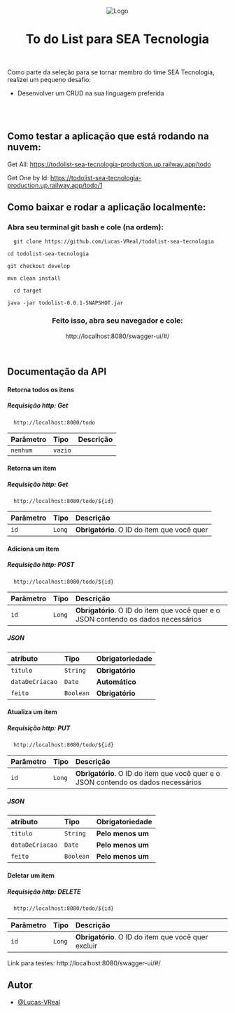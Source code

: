 <div align="center">
 
![Logo](https://media.licdn.com/dms/image/C4D0BAQEbpXvEMioABA/company-logo_200_200/0/1635539682599?e=2147483647&v=beta&t=cVr_hUYp9WS9X-E4cDREnLVzMJ74r92Ue_7tZAoYKEU)
# To do List para SEA Tecnologia
</div>
<br>

Como parte da seleção para se tornar membro do time SEA Tecnologia, realizei um pequeno desafio: 

- Desenvolver um CRUD na sua linguagem preferida
<br>
<br>

## Como testar a aplicação que está rodando na nuvem:

Get All: https://todolist-sea-tecnologia-production.up.railway.app/todo

Get One by Id: https://todolist-sea-tecnologia-production.up.railway.app/todo/1

## Como baixar e rodar a aplicação localmente: 
 
  ### Abra seu terminal git bash e cole (na ordem): 
 
  ``` 
    git clone https://github.com/Lucas-VReal/todolist-sea-tecnologia
  ```
    cd todolist-sea-tecnologia
  ```
  git checkout develop
  ```
    mvn clean install
  ```
    cd target
  ```
    java -jar todolist-0.0.1-SNAPSHOT.jar
    
  <div align="center">
 
### Feito isso, abra seu navegador e cole:
http://localhost:8080/swagger-ui/#/
 
 </div>
 <br>
 
## Documentação da API

#### Retorna todos os itens
##### Requisição http: Get

```http
  http://localhost:8080/todo
```

| Parâmetro   | Tipo       | Descrição                           |
| :---------- | :--------- | :---------------------------------- |
| `nenhum` | `vazio` | |

#### Retorna um item
##### Requisição http: Get

```http
  http://localhost:8080/todo/${id}
```

| Parâmetro   | Tipo       | Descrição                                   |
| :---------- | :--------- | :------------------------------------------ |
| `id`      | `Long` | **Obrigatório**. O ID do item que você quer |

#### Adiciona um item
##### Requisição http: POST

```http
  http://localhost:8080/todo/${id}
```

| Parâmetro   | Tipo       | Descrição                                   |
| :---------- | :--------- | :------------------------------------------ |
| `id`      | `Long` | **Obrigatório**. O ID do item que você quer e o JSON contendo os dados necessários |

##### JSON
| atributo  | Tipo       | Obrigatoriedade|
| :---------- | :--------- | :------------------------------------------ |
| `titulo`      | `String` | **Obrigatório** |
| `dataDeCriacao`  | `Date` | **Automático** |
| `feito`      | `Boolean` | **Obrigatório** |

#### Atualiza um item
##### Requisição http: PUT

```http
  http://localhost:8080/todo/${id}
```

| Parâmetro   | Tipo       | Descrição                                   |
| :---------- | :--------- | :------------------------------------------ |
| `id`      | `Long` | **Obrigatório**. O ID do item que você quer e o JSON contendo os dados necessários |

##### JSON

| atributo  | Tipo       | Obrigatoriedade|
| :---------- | :--------- | :------------------------------------------ |
| `titulo`      | `String` | **Pelo menos um** |
| `dataDeCriacao`  | `Date` | **Pelo menos um** |
| `feito`      | `Boolean` | **Pelo menos um** |

#### Deletar um item
##### Requisição http: DELETE

```http
  http://localhost:8080/todo/${id}
```

| Parâmetro   | Tipo       | Descrição                                   |
| :---------- | :--------- | :------------------------------------------ |
| `id`      | `Long` | **Obrigatório**. O ID do item que você quer excluir |



Link para testes: http://localhost:8080/swagger-ui/#/

## Autor

- [@Lucas-VReal](https://github.com/Lucas-VReal)
